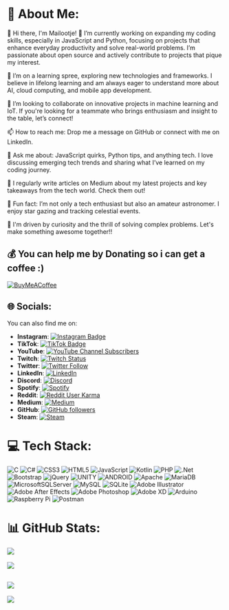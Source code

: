 # 💫 About Me:
👋 Hi there, I'm Mailootje!
🔭 I’m currently working on expanding my coding skills, especially in JavaScript and Python, focusing on projects that enhance everyday productivity and solve real-world problems. I’m passionate about open source and actively contribute to projects that pique my interest.

🌱 I’m on a learning spree, exploring new technologies and frameworks. I believe in lifelong learning and am always eager to understand more about AI, cloud computing, and mobile app development.

👯 I’m looking to collaborate on innovative projects in machine learning and IoT. If you're looking for a teammate who brings enthusiasm and insight to the table, let’s connect!

📫 How to reach me: Drop me a message on GitHub or connect with me on LinkedIn.

💬 Ask me about: JavaScript quirks, Python tips, and anything tech. I love discussing emerging tech trends and sharing what I’ve learned on my coding journey.

📝 I regularly write articles on Medium about my latest projects and key takeaways from the tech world. Check them out!

🎉 Fun fact: I’m not only a tech enthusiast but also an amateur astronomer. I enjoy star gazing and tracking celestial events.

🌟 I'm driven by curiosity and the thrill of solving complex problems. Let's make something awesome together!!

## 💰 You can help me by Donating so i can get a coffee :)
[![BuyMeACoffee](https://img.shields.io/badge/Buy%20Me%20a%20Coffee-ffdd00?style=for-the-badge&logo=buy-me-a-coffee&logoColor=black)](https://buymeacoffee.com/mailootje) 


## 🌐 Socials:

You can also find me on:

- **Instagram**: [![Instagram Badge](https://img.shields.io/badge/-Mailootje-purple?style=flat-square&logo=instagram&logoColor=white&link=https://www.instagram.com/Mailootje)](https://www.instagram.com/Mailootje)
- **TikTok**: [![TikTok Badge](https://img.shields.io/badge/-Mailootje-black?style=flat-square&logo=tiktok&logoColor=white&link=https://www.tiktok.com/@Mailootje)](https://www.tiktok.com/@Mailootje)
- **YouTube**: [![YouTube Channel Subscribers](https://img.shields.io/youtube/channel/subscribers/UCBnA8vAGe1sJHbdu5D_XTQg?style=social)](https://www.youtube.com/@Mailootje)
- **Twitch**: [![Twitch Status](https://img.shields.io/twitch/status/Mailootje?style=social)](https://www.twitch.tv/Mailootje)
- **Twitter**: [![Twitter Follow](https://img.shields.io/twitter/follow/Mailootje?style=social)](https://twitter.com/Mailootje)
- **LinkedIn**: [![LinkedIn](https://img.shields.io/badge/-Mailootje-blue?style=flat-square&logo=linkedin&logoColor=white&link=https://www.linkedin.com/in/Mailootje)](https://www.linkedin.com/in/Mailootje)
- **Discord**: [![Discord](https://img.shields.io/badge/Discord-join%20chat-blue?style=flat-square&logo=discord&logoColor=white)](https://discord.com/invite/your-invite-link)
- **Spotify**: [![Spotify](https://img.shields.io/badge/-Mailootje-1DB954?style=flat-square&logo=spotify&logoColor=white&link=https://open.spotify.com/user/Mailootje)](https://open.spotify.com/user/Mailootje)
- **Reddit**: [![Reddit User Karma](https://img.shields.io/reddit/user-karma/combined/Mailootje?style=social)](https://www.reddit.com/user/Mailootje)
- **Medium**: [![Medium](https://img.shields.io/badge/-Mailootje-black?style=flat-square&logo=medium&logoColor=white&link=https://mailootje.medium.com)](https://mailootje.medium.com)
- **GitHub**: [![GitHub followers](https://img.shields.io/github/followers/Mailootje?label=follow&style=social)](https://github.com/Mailootje)
- **Steam**: [![Steam](https://img.shields.io/badge/-Mailootje-black?style=flat-square&logo=steam&logoColor=white&link=https://steamcommunity.com/id/Mailootje)](https://steamcommunity.com/id/Mailootje)

# 💻 Tech Stack:
![C](https://img.shields.io/badge/c-%2300599C.svg?style=plastic&logo=c&logoColor=white) ![C#](https://img.shields.io/badge/c%23-%23239120.svg?style=plastic&logo=c-sharp&logoColor=white) ![CSS3](https://img.shields.io/badge/css3-%231572B6.svg?style=plastic&logo=css3&logoColor=white) ![HTML5](https://img.shields.io/badge/html5-%23E34F26.svg?style=plastic&logo=html5&logoColor=white) ![JavaScript](https://img.shields.io/badge/javascript-%23323330.svg?style=plastic&logo=javascript&logoColor=%23F7DF1E) ![Kotlin](https://img.shields.io/badge/kotlin-%230095D5.svg?style=plastic&logo=kotlin&logoColor=white) ![PHP](https://img.shields.io/badge/php-%23777BB4.svg?style=plastic&logo=php&logoColor=white) ![.Net](https://img.shields.io/badge/.NET-5C2D91?style=plastic&logo=.net&logoColor=white) ![Bootstrap](https://img.shields.io/badge/bootstrap-%23563D7C.svg?style=plastic&logo=bootstrap&logoColor=white) ![jQuery](https://img.shields.io/badge/jquery-%230769AD.svg?style=plastic&logo=jquery&logoColor=white) ![UNITY](https://img.shields.io/badge/Unity-%2320232a.svg?style=plastic&logo=unity&logoColor=white) ![ANDROID](https://img.shields.io/badge/android-%2320232a.svg?style=plastic&logo=android&logoColor=%a4c639) ![Apache](https://img.shields.io/badge/apache-%23D42029.svg?style=plastic&logo=apache&logoColor=white) ![MariaDB](https://img.shields.io/badge/MariaDB-003545?style=plastic&logo=mariadb&logoColor=white) ![MicrosoftSQLServer](https://img.shields.io/badge/Microsoft%20SQL%20Sever-CC2927?style=plastic&logo=microsoft%20sql%20server&logoColor=white) ![MySQL](https://img.shields.io/badge/mysql-%2300f.svg?style=plastic&logo=mysql&logoColor=white) ![SQLite](https://img.shields.io/badge/sqlite-%2307405e.svg?style=plastic&logo=sqlite&logoColor=white) ![Adobe Illustrator](https://img.shields.io/badge/adobeillustrator-%23FF9A00.svg?style=plastic&logo=adobeillustrator&logoColor=white) ![Adobe After Effects](https://img.shields.io/badge/Adobe%20After%20Effects-9999FF.svg?style=plastic&logo=Adobe%20After%20Effects&logoColor=white) ![Adobe Photoshop](https://img.shields.io/badge/adobephotoshop-%2331A8FF.svg?style=plastic&logo=adobephotoshop&logoColor=white) ![Adobe XD](https://img.shields.io/badge/Adobe%20XD-470137?style=plastic&logo=Adobe%20XD&logoColor=#FF61F6) ![Arduino](https://img.shields.io/badge/-Arduino-00979D?style=plastic&logo=Arduino&logoColor=white) ![Raspberry Pi](https://img.shields.io/badge/-RaspberryPi-C51A4A?style=plastic&logo=Raspberry-Pi) ![Postman](https://img.shields.io/badge/Postman-FF6C37?style=plastic&logo=postman&logoColor=white)

# 📊 GitHub Stats:
![](https://github-readme-streak-stats.herokuapp.com/?user=mailootje&theme=gotham&hide_border=false)
<br/><br/>
![](https://github-readme-stats.vercel.app/api/top-langs/?username=mailootje&theme=gotham&hide_border=false&include_all_commits=true&count_private=false&layout=compact)

![](https://github.com/Mailootje/Mailootje/blob/output/github-contribution-grid-snake2.svg)
---
[![](https://visitcount.itsvg.in/api?id=Mailootje&label=Profile%20Views&color=0&icon=1&pretty=false)](https://visitcount.itsvg.in)
